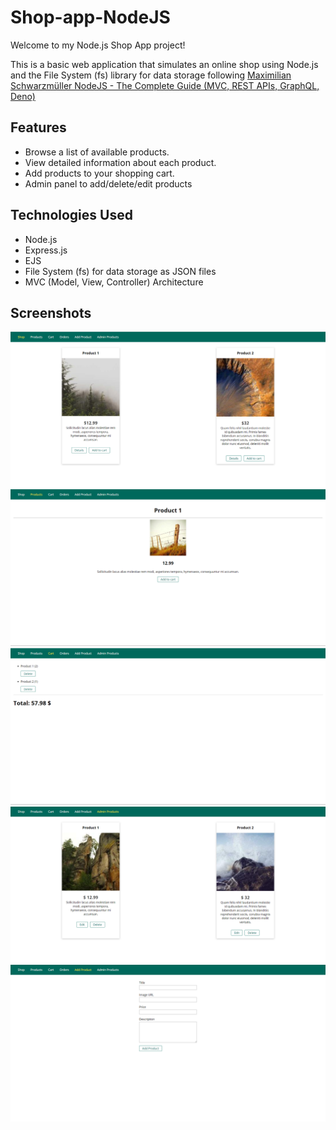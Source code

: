 # Shop-app-NodeJS
Welcome to my Node.js Shop App project!

This is a basic web application that simulates an online shop using Node.js and the File System (fs) library for data storage following [Maximilian Schwarzmüller NodeJS - The Complete Guide (MVC, REST APIs, GraphQL, Deno)](https://www.udemy.com/course/nodejs-the-complete-guide/)
## Features

- Browse a list of available products.
- View detailed information about each product.
- Add products to your shopping cart.
- Admin panel to add/delete/edit products
  
## Technologies Used

- Node.js
- Express.js
- EJS
- File System (fs) for data storage as JSON files
- MVC (Model, View, Controller) Architecture

## Screenshots

![Shop Home Page](/screenshots/shop.png?raw=true "Shop Home Page")
![Product Details Page](/screenshots/product-details.png?raw=true "Product Details Page")
![Cart Page](/screenshots/cart.png?raw=true "Cart Page")
![Admin Page](/screenshots/admin.png?raw=true "Admin Page")
![Add Product Page](/screenshots/add.png?raw=true "Add Product Page")


  
